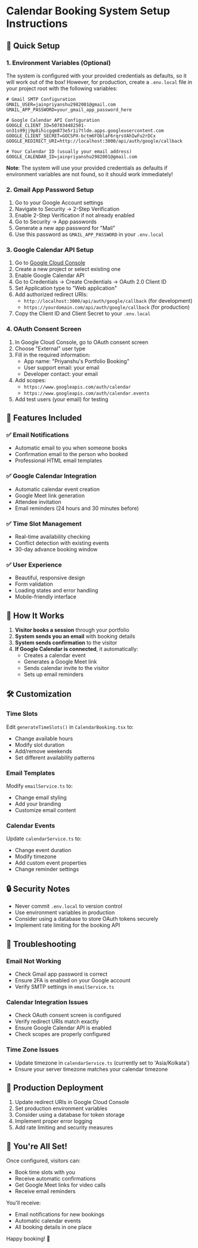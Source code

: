 # Calendar Booking System Setup Instructions

## 🚀 Quick Setup

### 1. Environment Variables (Optional)

The system is configured with your provided credentials as defaults, so it will work out of the box! However, for production, create a `.env.local` file in your project root with the following variables:

```env
# Gmail SMTP Configuration
GMAIL_USER=jainpriyanshu2982001@gmail.com
GMAIL_APP_PASSWORD=your_gmail_app_password_here

# Google Calendar API Configuration
GOOGLE_CLIENT_ID=507834482501-on31s99jj9p8ihicgqm873e5r1i7tlde.apps.googleusercontent.com
GOOGLE_CLIENT_SECRET=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
GOOGLE_REDIRECT_URI=http://localhost:3000/api/auth/google/callback

# Your Calendar ID (usually your email address)
GOOGLE_CALENDAR_ID=jainpriyanshu2982001@gmail.com
```

**Note**: The system will use your provided credentials as defaults if environment variables are not found, so it should work immediately!

### 2. Gmail App Password Setup

1. Go to your Google Account settings
2. Navigate to Security → 2-Step Verification
3. Enable 2-Step Verification if not already enabled
4. Go to Security → App passwords
5. Generate a new app password for "Mail"
6. Use this password as `GMAIL_APP_PASSWORD` in your `.env.local`

### 3. Google Calendar API Setup

1. Go to [Google Cloud Console](https://console.cloud.google.com/)
2. Create a new project or select existing one
3. Enable Google Calendar API
4. Go to Credentials → Create Credentials → OAuth 2.0 Client ID
5. Set Application type to "Web application"
6. Add authorized redirect URIs:
   - `http://localhost:3000/api/auth/google/callback` (for development)
   - `https://yourdomain.com/api/auth/google/callback` (for production)
7. Copy the Client ID and Client Secret to your `.env.local`

### 4. OAuth Consent Screen

1. In Google Cloud Console, go to OAuth consent screen
2. Choose "External" user type
3. Fill in the required information:
   - App name: "Priyanshu's Portfolio Booking"
   - User support email: your email
   - Developer contact: your email
4. Add scopes:
   - `https://www.googleapis.com/auth/calendar`
   - `https://www.googleapis.com/auth/calendar.events`
5. Add test users (your email) for testing

## 🔧 Features Included

### ✅ Email Notifications
- Automatic email to you when someone books
- Confirmation email to the person who booked
- Professional HTML email templates

### ✅ Google Calendar Integration
- Automatic calendar event creation
- Google Meet link generation
- Attendee invitation
- Email reminders (24 hours and 30 minutes before)

### ✅ Time Slot Management
- Real-time availability checking
- Conflict detection with existing events
- 30-day advance booking window

### ✅ User Experience
- Beautiful, responsive design
- Form validation
- Loading states and error handling
- Mobile-friendly interface

## 🚀 How It Works

1. **Visitor books a session** through your portfolio
2. **System sends you an email** with booking details
3. **System sends confirmation** to the visitor
4. **If Google Calendar is connected**, it automatically:
   - Creates a calendar event
   - Generates a Google Meet link
   - Sends calendar invite to the visitor
   - Sets up email reminders

## 🛠️ Customization

### Time Slots
Edit `generateTimeSlots()` in `CalendarBooking.tsx` to:
- Change available hours
- Modify slot duration
- Add/remove weekends
- Set different availability patterns

### Email Templates
Modify `emailService.ts` to:
- Change email styling
- Add your branding
- Customize email content

### Calendar Events
Update `calendarService.ts` to:
- Change event duration
- Modify timezone
- Add custom event properties
- Change reminder settings

## 🔒 Security Notes

- Never commit `.env.local` to version control
- Use environment variables in production
- Consider using a database to store OAuth tokens securely
- Implement rate limiting for the booking API

## 🐛 Troubleshooting

### Email Not Working
- Check Gmail app password is correct
- Ensure 2FA is enabled on your Google account
- Verify SMTP settings in `emailService.ts`

### Calendar Integration Issues
- Check OAuth consent screen is configured
- Verify redirect URIs match exactly
- Ensure Google Calendar API is enabled
- Check scopes are properly configured

### Time Zone Issues
- Update timezone in `calendarService.ts` (currently set to 'Asia/Kolkata')
- Ensure your server timezone matches your calendar timezone

## 📱 Production Deployment

1. Update redirect URIs in Google Cloud Console
2. Set production environment variables
3. Consider using a database for token storage
4. Implement proper error logging
5. Add rate limiting and security measures

## 🎉 You're All Set!

Once configured, visitors can:
- Book time slots with you
- Receive automatic confirmations
- Get Google Meet links for video calls
- Receive email reminders

You'll receive:
- Email notifications for new bookings
- Automatic calendar events
- All booking details in one place

Happy booking! 🚀
